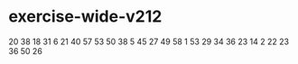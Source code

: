# exercise-wide-v212
20
38
18
31
6
21
40
57
53
50
38
5
45
27
49
58
1
53
29
34
36
23
14
2
22
23
36
50
26
